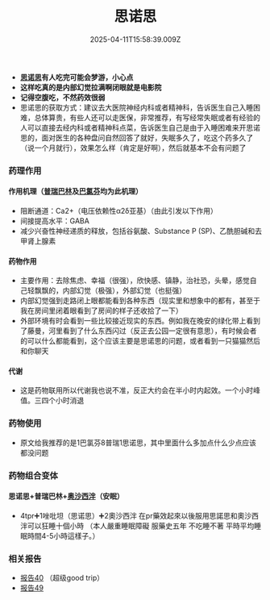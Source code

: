 ﻿---
title: 思诺思
description: 
published: true
date: 2025-04-11T15:58:39.009Z
tags: 
editor: markdown
dateCreated: 2025-04-12T10:05:12.112Z
---

- **[思诺思](/drug/思诺思)有人吃完可能会梦游，小心点**
- **这样吃真的是内部幻觉拉满啊闭眼就是电影院**
- **记得空腹吃，不然药效很弱**
- 思诺思的获取方式：建议去大医院神经内科或者精神科，告诉医生自己入睡困难，总体算贵，有些人还可以走医保，非常推荐，有写经常失眠或者有经验的人可以直接去经内科或者精神科点菜，告诉医生自己是由于入睡困难来开思诺思的，面对医生的各种盘问自然回答了就好，失眠多久了，吃这个药多久了（说一个月就行），效果怎么样（肯定是好啊），然后就基本不会有问题了

### 药理作用
#### 作用机理（[普瑞巴林](/drug/PR80)及[巴氯芬](/drug/BCF)均为此机理）
- 阻断通道：Ca2+（电压依赖性α2δ亚基）（由此引发以下作用）
- 间接提高水平：GABA
- 减少兴奋性神经递质的释放，包括谷氨酸、Substance P (SP)、乙酰胆碱和去甲肾上腺素
#### 药物作用
- 主要作用：去除焦虑、幸福（很强），欣快感、镇静，治社恐，头晕，感觉自己轻飘飘的，内部幻觉（极强），外部幻觉（也挺强）
- 内部幻觉强到走路闭上眼都能看到各种东西（现实里和想象中的都有，甚至于我在房间里闭着眼看到了房间的样子还收拾了一下）
- 外部环境有时会看到一些比较接近现实的东西。例如我在晚安的绿化带上看到了藤曼，河里看到了什么东西闪过（反正去公园一定很有意思），有时候会者的可以什么都能看到，这个应该主要是思诺思的问题，或者看到一只猫猫然后和你聊天
#### 代谢
- 这是药物联用所以代谢我也说不准，反正大约会在半小时内起效。一个小时峰值。三四个小时消退
### 药物使用
- 原文给我推荐的是1巴氯芬8普瑞1思诺思，其中里面什么多加点什么少点应该都没问题
### 药物组合变体
#### 思诺思+普瑞巴林+[奥沙西泮](/drug/BZDs)（安眠）
- 4tpr➕1唑吡坦（思诺思）➕2奧沙西泮
在pr藥效起來以後服用思諾思和奧沙西泮可以狂睡十個小時
（本人嚴重睡眠障礙   服藥史五年  不吃睡不著    平時平均睡眠時間4-5小時這樣子。）
### 相关报告
- [报告40](/report/RP040/) （超级good trip）
- [报告49](/report/RP049/) 

